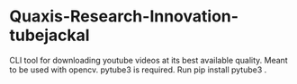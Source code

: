 # Quaxis-Research-Innovation-tubejackal
CLI tool for downloading youtube videos at its best available quality. Meant to be used with opencv. pytube3 is required. Run pip install pytube3 .

